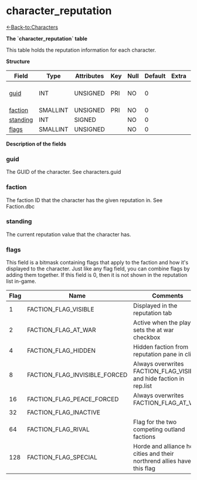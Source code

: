 # character\_reputation

[<-Back-to:Characters](database-characters.md)

**The \`character\_reputation\` table**

This table holds the reputation information for each character.

**Structure**

| Field         | Type        | Attributes | Key | Null | Default | Extra | Comment                  |
|---------------|-------------|------------|-----|------|---------|-------|--------------------------|
| [guid][1]     | INT     | UNSIGNED   | PRI | NO   | 0       |       | Global Unique Identifier |
| [faction][2]  | SMALLINT | UNSIGNED   | PRI | NO   | 0       |       |                          |
| [standing][3] | INT     | SIGNED     |     | NO   | 0       |       |                          |
| [flags][4]    | SMALLINT | UNSIGNED   |     | NO   | 0       |       |                          |

[1]: #guid
[2]: #faction
[3]: #standing
[4]: #flags

**Description of the fields**

### guid

The GUID of the character. See characters.guid

### faction

The faction ID that the character has the given reputation in. See Faction.dbc

### standing

The current reputation value that the character has.

### flags

This field is a bitmask containing flags that apply to the faction and how it's displayed to the character. Just like any flag field, you can combine flags by adding them together. If this field is 0, then it is not shown in the reputation list in-game.

| Flag | Name                          | Comments                                                                 |
|------|-------------------------------|--------------------------------------------------------------------------|
| 1    | FACTION_FLAG_VISIBLE          | Displayed in the reputation tab                                          |
| 2    | FACTION_FLAG_AT_WAR           | Active when the player sets the at war checkbox                          |
| 4    | FACTION_FLAG_HIDDEN           | Hidden faction from reputation pane in client                            |
| 8    | FACTION_FLAG_INVISIBLE_FORCED | Always overwrites FACTION_FLAG_VISIBLE and hide faction in rep.list      |
| 16   | FACTION_FLAG_PEACE_FORCED     | Always overwrites FACTION_FLAG_AT_WAR                                    |
| 32   | FACTION_FLAG_INACTIVE         |                                                                          |
| 64   | FACTION_FLAG_RIVAL            | Flag for the two competing outland factions                              |
| 128  | FACTION_FLAG_SPECIAL          | Horde and alliance home cities and their northrend allies have this flag |
